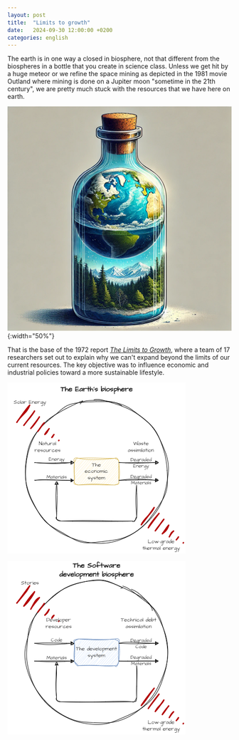 ```yaml
---
layout: post
title:  "Limits to growth"
date:   2024-09-30 12:00:00 +0200
categories: english
---
```

The earth is in one way a closed in biosphere, not that different from the biospheres in a bottle that you create in science class. Unless we get hit by a huge meteor or we refine the space mining as depicted in the 1981 movie Outland where mining is done on a Jupiter moon "sometime in the 21th century", we are pretty much stuck with the resources that we have here on earth.

![ChatGPT generated image of the earth in a bottle](/images/ltg/bottled-earth.webp){:width="50%"}


That is the base of the 1972 report [_The Limits to Growth_](https://en.wikipedia.org/wiki/The_Limits_to_Growth), where a team of 17 researchers set out to explain why we can't expand beyond the limits of our current resources. The key objective was to influence economic and industrial policies toward a more sustainable lifestyle.

![draw.io sketch of the Wiki-image about ecological economics](/images/ltg/ltg-earthmodel.png)

![draw.io sketch variant of ](/images/ltg/ltg-devmodel.png)
